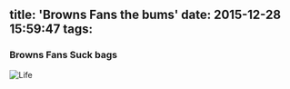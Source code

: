 title: 'Browns Fans the bums'
date: 2015-12-28 15:59:47
tags:
---
### Browns Fans Suck bags
![Life](http://2.bp.blogspot.com/-dw_wgEUfFSk/UGZr5cdx3nI/AAAAAAAAAks/Bj0yVzwxW30/s1600/gif_02_alex_04.gif)

